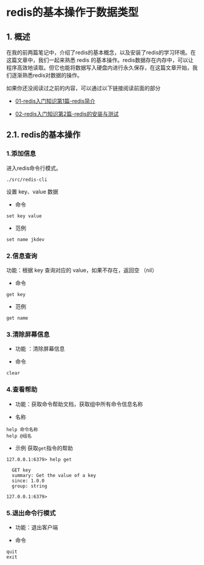 # redis的基本操作于数据类型

## 1. 概述

在我的前两篇笔记中，介绍了redis的基本概念，以及安装了redis的学习环境。在这篇文章中，我们一起来熟悉 redis 的基本操作。redis数据存在内存中，可以让程序高效地读取。但它也能将数据写入硬盘内进行永久保存，在这篇文章开始，我们逐渐熟悉redis对数据的操作。

如果你还没阅读过之前的内容，可以通过以下链接阅读前面的部分


- [01-redis入门知识第1篇-redis简介](./01-introduce.md)

- [02-redis入门知识第2篇-redis的安装与测试](./02-installation.md)

## 2.1. redis的基本操作

### 1.添加信息

进入redis命令行模式。

```shell
./src/redis-cli
```

设置 key、value 数据

- 命令

```shell
set key value
```

- 范例

```shell
set name jkdev
```

### 2.信息查询

功能：根据 key 查询对应的 value，如果不存在，返回空 （nil）

- 命令

```shell
get key
```

- 范例

```shell
get name
```

### 3.清除屏幕信息

- 功能 ：清除屏幕信息

- 命令

```shell
clear
```

### 4.查看帮助

- 功能：获取命令帮助文档，获取组中所有命令信息名称

- 名称

```shell
help 命令名称
help @组名
```

- 示例
  获取`get`指令的帮助

```shell
127.0.0.1:6379> help get

  GET key
  summary: Get the value of a key
  since: 1.0.0
  group: string

127.0.0.1:6379>
```

### 5.退出命令行模式

- 功能：退出客户端

- 命令

```shell
quit
exit
```
